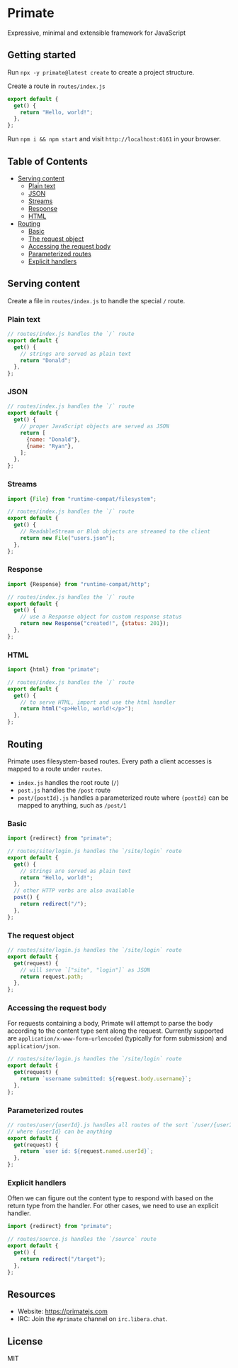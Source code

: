 # Primate 

Expressive, minimal and extensible framework for JavaScript

## Getting started

Run `npx -y primate@latest create` to create a project structure.

Create a route in `routes/index.js`

```js
export default {
  get() {
    return "Hello, world!";
  },
};
```

Run `npm i && npm start` and visit `http://localhost:6161` in your browser.

## Table of Contents

- [Serving content](#serving-content)
  - [Plain text](#plain-text)
  - [JSON](#json)
  - [Streams](#streams)
  - [Response](#response)
  - [HTML](#html)
- [Routing](#routing)
  - [Basic](#basic)
  - [The request object](#the-request-object)
  - [Accessing the request body](#accessing-the-request-body)
  - [Parameterized routes](#parameterized-routes)
  - [Explicit handlers](#explicit-handlers)

## Serving content

Create a file in `routes/index.js` to handle the special `/` route.

### Plain text

```js
// routes/index.js handles the `/` route
export default {
  get() {
    // strings are served as plain text
    return "Donald";
  },
};

```

### JSON

```js
// routes/index.js handles the `/` route
export default {
  get() {
    // proper JavaScript objects are served as JSON
    return [
      {name: "Donald"},
      {name: "Ryan"},
    ];
  },
};

```

### Streams

```js
import {File} from "runtime-compat/filesystem";

// routes/index.js handles the `/` route
export default {
  get() {
    // ReadableStream or Blob objects are streamed to the client
    return new File("users.json");
  },
};

```

### Response

```js
import {Response} from "runtime-compat/http";

// routes/index.js handles the `/` route
export default {
  get() {
    // use a Response object for custom response status
    return new Response("created!", {status: 201});
  },
};

```

### HTML

```js
import {html} from "primate";

// routes/index.js handles the `/` route
export default {
  get() {
    // to serve HTML, import and use the html handler
    return html("<p>Hello, world!</p>");
  },
};

```

## Routing

Primate uses filesystem-based routes. Every path a client accesses is mapped to 
a route under `routes`.

* `index.js` handles the root route (`/`)
* `post.js` handles the `/post` route
* `post/{postId}.js` handles a parameterized route where `{postId}` can
  be mapped to anything, such as `/post/1`

### Basic

```js
import {redirect} from "primate";

// routes/site/login.js handles the `/site/login` route
export default {
  get() {
    // strings are served as plain text
    return "Hello, world!";
  },
  // other HTTP verbs are also available
  post() {
    return redirect("/");
  },
};

```

### The request object

```js
// routes/site/login.js handles the `/site/login` route
export default {
  get(request) {
    // will serve `["site", "login"]` as JSON
    return request.path;
  },
};

```

### Accessing the request body

For requests containing a body, Primate will attempt to parse the body according
to the content type sent along the request. Currently supported are
`application/x-www-form-urlencoded` (typically for form submission) and
`application/json`.

```js
// routes/site/login.js handles the `/site/login` route
export default {
  get(request) {
    return `username submitted: ${request.body.username}`;
  },
};

```

### Parameterized routes

```js
// routes/user/{userId}.js handles all routes of the sort `/user/{userId}`
// where {userId} can be anything
export default {
  get(request) {
    return `user id: ${request.named.userId}`;
  },
};

```

### Explicit handlers

Often we can figure out the content type to respond with based on the return
type from the handler. For other cases, we need to use an explicit handler.

```js
import {redirect} from "primate";

// routes/source.js handles the `/source` route
export default {
  get() {
    return redirect("/target");
  },
};

```

## Resources

* Website: https://primatejs.com
* IRC: Join the `#primate` channel on `irc.libera.chat`.

## License

MIT
